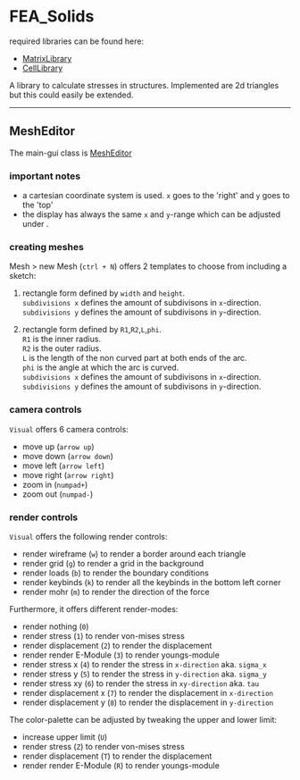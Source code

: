 # FEA_Solids


required libraries can be found here:
 * [MatrixLibrary](https://github.com/Luecx/MatrixLibrary)
 * [CellLibrary](https://github.com/Luecx/CellLibrary)



A library to calculate stresses in structures.
Implemented are 2d triangles but this could easily be extended.




------

## MeshEditor

The main-gui class is [MeshEditor](https://github.com/Luecx/FEA_Solids/blob/master/src/solids_2d/visual/application/MeshEditor.java)

### important notes
 * a cartesian coordinate system is used. `x` goes to the 'right' and `y` goes to the 'top'
 * the display has always the same `x` and `y`-range which can be adjusted under .
 

### creating meshes
Mesh > new Mesh (`ctrl + N`) offers 2 templates to choose from including a sketch:
 1. rectangle form defined by `width` and `height`.\
 `subdivisions x` defines the amount of subdivisons in `x`-direction.\
 `subdivisions y` defines the amount of subdivisons in `y`-direction.
   
 2. rectangle form defined by `R1`,`R2`,`L`,`phi`. \
    `R1` is the inner radius.\
    `R2` is the outer radius.\
    `L` is the length of the non curved part at both ends of the arc.\
    `phi` is the angle at which the arc is curved.\
    `subdivisions x` defines the amount of subdivisons in `x`-direction.\
    `subdivisions y` defines the amount of subdivisons in `y`-direction.
    
### camera controls
`Visual` offers 6 camera controls:
* move up (`arrow up`)
* move down (`arrow down`)
* move left (`arrow left`)
* move right (`arrow right`)
* zoom in (`numpad+`)
* zoom out (`numpad-`)

### render controls
`Visual` offers the following render controls:
   * render wireframe (`w`) to render a border around each triangle
   * render grid (`g`) to render a grid in the background
   * render loads (`b`) to render the boundary conditions
   * render keybinds (`k`) to render all the keybinds in the bottom left corner
   * render mohr (`m`) to render the direction of the force

Furthermore, it offers different render-modes:
   * render nothing (`0`)
   * render stress (`1`) to render von-mises stress
   * render displacement (`2`) to render the displacement
   * render render E-Module (`3`) to render youngs-module
   * render stress x (`4`) to render the stress in `x-direction` aka. `sigma_x`
   * render stress y (`5`) to render the stress in `y-direction` aka. `sigma_y`
   * render stress xy (`6`) to render the stress in `xy-direction` aka. `tau`
   * render displacement x (`7`) to render the displacement in `x-direction`
   * render displacement y (`8`) to render the displacement in `y-direction`
   
The color-palette can be adjusted by tweaking the upper and lower limit: 
   * increase upper limit (`U`)
   * render stress (`Z`) to render von-mises stress
   * render displacement (`T`) to render the displacement
   * render render E-Module (`R`) to render youngs-module




